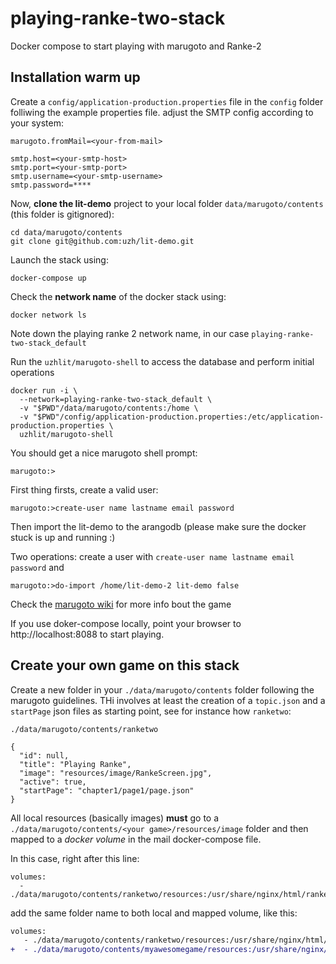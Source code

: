 # playing-ranke-two-stack

Docker compose to start playing with marugoto and Ranke-2

## Installation warm up

Create a `config/application-production.properties` file in the `config` folder folliwing the example properties file.
adjust the SMTP config according to your system:

```
marugoto.fromMail=<your-from-mail>

smtp.host=<your-smtp-host>
smtp.port=<your-smtp-port>
smtp.username=<your-smtp-username>
smtp.password=****
```

Now, **clone the lit-demo** project to your local folder `data/marugoto/contents` (this folder is gitignored):

```
cd data/marugoto/contents
git clone git@github.com:uzh/lit-demo.git
```

Launch the stack using:

```
docker-compose up
```

Check the **network name** of the docker stack using:

```
docker network ls
```

Note down the playing ranke 2 network name, in our case `playing-ranke-two-stack_default`

Run the `uzhlit/marugoto-shell` to access the database and perform initial operations

```
docker run -i \
  --network=playing-ranke-two-stack_default \
  -v "$PWD"/data/marugoto/contents:/home \
  -v "$PWD"/config/application-production.properties:/etc/application-production.properties \
  uzhlit/marugoto-shell
```

You should get a nice marugoto shell prompt:

```
marugoto:>
```

First thing firsts, create a valid user:

```
marugoto:>create-user name lastname email password
```

Then import the lit-demo to the arangodb (please make sure the docker stuck is up and running :)

Two operations: create a user with `create-user name lastname email password` and

```
marugoto:>do-import /home/lit-demo-2 lit-demo false
```

Check the [marugoto wiki](https://github.com/uzh/marugoto/wiki) for more info bout the game

If you use doker-compose locally, point your browser to http://localhost:8088 to start playing.

## Create your own game on this stack

Create a new folder in your `./data/marugoto/contents` folder following the marugoto guidelines.
THi involves at least the creation of a `topic.json` and a `startPage` json files as starting point, see for instance how `ranketwo`:

```
./data/marugoto/contents/ranketwo

{
  "id": null,
  "title": "Playing Ranke",
  "image": "resources/image/RankeScreen.jpg",
  "active": true,
  "startPage": "chapter1/page1/page.json"
}
```

All local resources (basically images) **must** go to a `./data/marugoto/contents/<your game>/resources/image`
folder and then mapped to a _docker volume_ in the mail docker-compose file.

In this case, right after this line:

```
volumes:
  - ./data/marugoto/contents/ranketwo/resources:/usr/share/nginx/html/ranketwo
```

add the same folder name to both local and mapped volume, like this:

```diff
volumes:
   - ./data/marugoto/contents/ranketwo/resources:/usr/share/nginx/html/ranketwo
+  - ./data/marugoto/contents/myawesomegame/resources:/usr/share/nginx/html/myawesomegame
```
